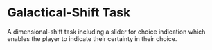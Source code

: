 # Galactical-Shift Task

A dimensional-shift task including a slider for choice indication which enables the player to indicate their certainty in their choice.
